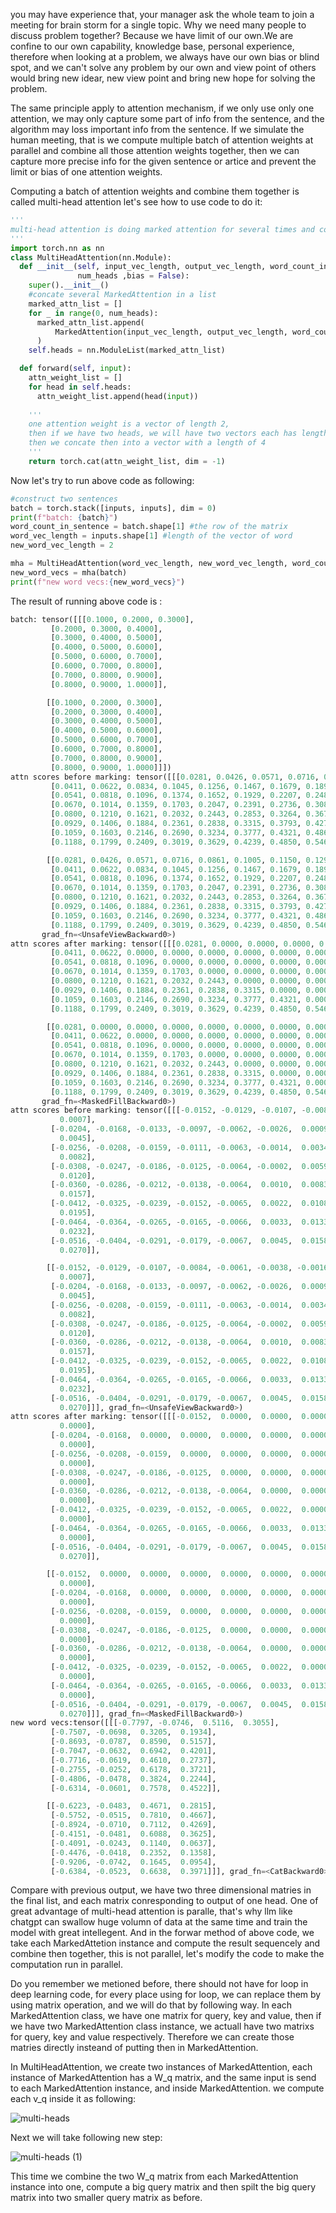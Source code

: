 you may have experience that, your manager ask the whole team to join a meeting for brain storm for a single topic. Why we need many people to discuss problem together? Because we have limit of our own.We 
are confine to our own capability, knowledge base, personal experience, therefore when looking at a problem, we always have our own bias or blind spot, and we can't solve any problem by our own and 
view point of others would bring new idear, new view point and bring new hope for solving the problem.

The same principle apply to attention mechanism, if we only use only one attention, we may only capture some part of info from the sentence, and the algorithm may loss important info from the sentence. If
we simulate the human meeting, that is we compute multiple batch of attention weights at parallel and combine all those attention weights together, then we can capture more precise info for the given 
sentence or artice and prevent the limit or bias of one attention weights.

Computing a batch of attention weights and combine them together is called multi-head attention let's see how to use code to do it:

```py
'''
multi-head attention is doing marked attention for several times and combine those results together
'''
import torch.nn as nn
class MultiHeadAttention(nn.Module):
  def __init__(self, input_vec_length, output_vec_length, word_count_in_sentence, 
               num_heads ,bias = False):
    super().__init__()
    #concate several MarkedAttention in a list 
    marked_attn_list = []
    for _ in range(0, num_heads):
      marked_attn_list.append(
          MarkedAttention(input_vec_length, output_vec_length, word_count_in_sentence, bias)
      )
    self.heads = nn.ModuleList(marked_attn_list)

  def forward(self, input):
    attn_weight_list = []
    for head in self.heads:
      attn_weight_list.append(head(input))
    
    '''
    one attention weight is a vector of length 2,
    then if we have two heads, we will have two vectors each has length of 2,
    then we concate then into a vector with a length of 4
    '''
    return torch.cat(attn_weight_list, dim = -1)

```
Now let's try to run above code as following:
```py
#construct two sentences
batch = torch.stack([inputs, inputs], dim = 0)
print(f"batch: {batch}")
word_count_in_sentence = batch.shape[1] #the row of the matrix
word_vec_length = inputs.shape[1] #length of the vector of word
new_word_vec_length = 2

mha = MultiHeadAttention(word_vec_length, new_word_vec_length, word_count_in_sentence, 2, False)
new_word_vecs = mha(batch)
print(f"new word vecs:{new_word_vecs}")
```
The result of running above code is :
```py
batch: tensor([[[0.1000, 0.2000, 0.3000],
         [0.2000, 0.3000, 0.4000],
         [0.3000, 0.4000, 0.5000],
         [0.4000, 0.5000, 0.6000],
         [0.5000, 0.6000, 0.7000],
         [0.6000, 0.7000, 0.8000],
         [0.7000, 0.8000, 0.9000],
         [0.8000, 0.9000, 1.0000]],

        [[0.1000, 0.2000, 0.3000],
         [0.2000, 0.3000, 0.4000],
         [0.3000, 0.4000, 0.5000],
         [0.4000, 0.5000, 0.6000],
         [0.5000, 0.6000, 0.7000],
         [0.6000, 0.7000, 0.8000],
         [0.7000, 0.8000, 0.9000],
         [0.8000, 0.9000, 1.0000]]])
attn scores before marking: tensor([[[0.0281, 0.0426, 0.0571, 0.0716, 0.0861, 0.1005, 0.1150, 0.1295],
         [0.0411, 0.0622, 0.0834, 0.1045, 0.1256, 0.1467, 0.1679, 0.1890],
         [0.0541, 0.0818, 0.1096, 0.1374, 0.1652, 0.1929, 0.2207, 0.2485],
         [0.0670, 0.1014, 0.1359, 0.1703, 0.2047, 0.2391, 0.2736, 0.3080],
         [0.0800, 0.1210, 0.1621, 0.2032, 0.2443, 0.2853, 0.3264, 0.3675],
         [0.0929, 0.1406, 0.1884, 0.2361, 0.2838, 0.3315, 0.3793, 0.4270],
         [0.1059, 0.1603, 0.2146, 0.2690, 0.3234, 0.3777, 0.4321, 0.4865],
         [0.1188, 0.1799, 0.2409, 0.3019, 0.3629, 0.4239, 0.4850, 0.5460]],

        [[0.0281, 0.0426, 0.0571, 0.0716, 0.0861, 0.1005, 0.1150, 0.1295],
         [0.0411, 0.0622, 0.0834, 0.1045, 0.1256, 0.1467, 0.1679, 0.1890],
         [0.0541, 0.0818, 0.1096, 0.1374, 0.1652, 0.1929, 0.2207, 0.2485],
         [0.0670, 0.1014, 0.1359, 0.1703, 0.2047, 0.2391, 0.2736, 0.3080],
         [0.0800, 0.1210, 0.1621, 0.2032, 0.2443, 0.2853, 0.3264, 0.3675],
         [0.0929, 0.1406, 0.1884, 0.2361, 0.2838, 0.3315, 0.3793, 0.4270],
         [0.1059, 0.1603, 0.2146, 0.2690, 0.3234, 0.3777, 0.4321, 0.4865],
         [0.1188, 0.1799, 0.2409, 0.3019, 0.3629, 0.4239, 0.4850, 0.5460]]],
       grad_fn=<UnsafeViewBackward0>)
attn scores after marking: tensor([[[0.0281, 0.0000, 0.0000, 0.0000, 0.0000, 0.0000, 0.0000, 0.0000],
         [0.0411, 0.0622, 0.0000, 0.0000, 0.0000, 0.0000, 0.0000, 0.0000],
         [0.0541, 0.0818, 0.1096, 0.0000, 0.0000, 0.0000, 0.0000, 0.0000],
         [0.0670, 0.1014, 0.1359, 0.1703, 0.0000, 0.0000, 0.0000, 0.0000],
         [0.0800, 0.1210, 0.1621, 0.2032, 0.2443, 0.0000, 0.0000, 0.0000],
         [0.0929, 0.1406, 0.1884, 0.2361, 0.2838, 0.3315, 0.0000, 0.0000],
         [0.1059, 0.1603, 0.2146, 0.2690, 0.3234, 0.3777, 0.4321, 0.0000],
         [0.1188, 0.1799, 0.2409, 0.3019, 0.3629, 0.4239, 0.4850, 0.5460]],

        [[0.0281, 0.0000, 0.0000, 0.0000, 0.0000, 0.0000, 0.0000, 0.0000],
         [0.0411, 0.0622, 0.0000, 0.0000, 0.0000, 0.0000, 0.0000, 0.0000],
         [0.0541, 0.0818, 0.1096, 0.0000, 0.0000, 0.0000, 0.0000, 0.0000],
         [0.0670, 0.1014, 0.1359, 0.1703, 0.0000, 0.0000, 0.0000, 0.0000],
         [0.0800, 0.1210, 0.1621, 0.2032, 0.2443, 0.0000, 0.0000, 0.0000],
         [0.0929, 0.1406, 0.1884, 0.2361, 0.2838, 0.3315, 0.0000, 0.0000],
         [0.1059, 0.1603, 0.2146, 0.2690, 0.3234, 0.3777, 0.4321, 0.0000],
         [0.1188, 0.1799, 0.2409, 0.3019, 0.3629, 0.4239, 0.4850, 0.5460]]],
       grad_fn=<MaskedFillBackward0>)
attn scores before marking: tensor([[[-0.0152, -0.0129, -0.0107, -0.0084, -0.0061, -0.0038, -0.0016,
           0.0007],
         [-0.0204, -0.0168, -0.0133, -0.0097, -0.0062, -0.0026,  0.0009,
           0.0045],
         [-0.0256, -0.0208, -0.0159, -0.0111, -0.0063, -0.0014,  0.0034,
           0.0082],
         [-0.0308, -0.0247, -0.0186, -0.0125, -0.0064, -0.0002,  0.0059,
           0.0120],
         [-0.0360, -0.0286, -0.0212, -0.0138, -0.0064,  0.0010,  0.0083,
           0.0157],
         [-0.0412, -0.0325, -0.0239, -0.0152, -0.0065,  0.0022,  0.0108,
           0.0195],
         [-0.0464, -0.0364, -0.0265, -0.0165, -0.0066,  0.0033,  0.0133,
           0.0232],
         [-0.0516, -0.0404, -0.0291, -0.0179, -0.0067,  0.0045,  0.0158,
           0.0270]],

        [[-0.0152, -0.0129, -0.0107, -0.0084, -0.0061, -0.0038, -0.0016,
           0.0007],
         [-0.0204, -0.0168, -0.0133, -0.0097, -0.0062, -0.0026,  0.0009,
           0.0045],
         [-0.0256, -0.0208, -0.0159, -0.0111, -0.0063, -0.0014,  0.0034,
           0.0082],
         [-0.0308, -0.0247, -0.0186, -0.0125, -0.0064, -0.0002,  0.0059,
           0.0120],
         [-0.0360, -0.0286, -0.0212, -0.0138, -0.0064,  0.0010,  0.0083,
           0.0157],
         [-0.0412, -0.0325, -0.0239, -0.0152, -0.0065,  0.0022,  0.0108,
           0.0195],
         [-0.0464, -0.0364, -0.0265, -0.0165, -0.0066,  0.0033,  0.0133,
           0.0232],
         [-0.0516, -0.0404, -0.0291, -0.0179, -0.0067,  0.0045,  0.0158,
           0.0270]]], grad_fn=<UnsafeViewBackward0>)
attn scores after marking: tensor([[[-0.0152,  0.0000,  0.0000,  0.0000,  0.0000,  0.0000,  0.0000,
           0.0000],
         [-0.0204, -0.0168,  0.0000,  0.0000,  0.0000,  0.0000,  0.0000,
           0.0000],
         [-0.0256, -0.0208, -0.0159,  0.0000,  0.0000,  0.0000,  0.0000,
           0.0000],
         [-0.0308, -0.0247, -0.0186, -0.0125,  0.0000,  0.0000,  0.0000,
           0.0000],
         [-0.0360, -0.0286, -0.0212, -0.0138, -0.0064,  0.0000,  0.0000,
           0.0000],
         [-0.0412, -0.0325, -0.0239, -0.0152, -0.0065,  0.0022,  0.0000,
           0.0000],
         [-0.0464, -0.0364, -0.0265, -0.0165, -0.0066,  0.0033,  0.0133,
           0.0000],
         [-0.0516, -0.0404, -0.0291, -0.0179, -0.0067,  0.0045,  0.0158,
           0.0270]],

        [[-0.0152,  0.0000,  0.0000,  0.0000,  0.0000,  0.0000,  0.0000,
           0.0000],
         [-0.0204, -0.0168,  0.0000,  0.0000,  0.0000,  0.0000,  0.0000,
           0.0000],
         [-0.0256, -0.0208, -0.0159,  0.0000,  0.0000,  0.0000,  0.0000,
           0.0000],
         [-0.0308, -0.0247, -0.0186, -0.0125,  0.0000,  0.0000,  0.0000,
           0.0000],
         [-0.0360, -0.0286, -0.0212, -0.0138, -0.0064,  0.0000,  0.0000,
           0.0000],
         [-0.0412, -0.0325, -0.0239, -0.0152, -0.0065,  0.0022,  0.0000,
           0.0000],
         [-0.0464, -0.0364, -0.0265, -0.0165, -0.0066,  0.0033,  0.0133,
           0.0000],
         [-0.0516, -0.0404, -0.0291, -0.0179, -0.0067,  0.0045,  0.0158,
           0.0270]]], grad_fn=<MaskedFillBackward0>)
new word vecs:tensor([[[-0.7797, -0.0746,  0.5116,  0.3055],
         [-0.7507, -0.0698,  0.3205,  0.1934],
         [-0.8693, -0.0787,  0.8590,  0.5157],
         [-0.7047, -0.0632,  0.6942,  0.4201],
         [-0.7716, -0.0619,  0.4610,  0.2737],
         [-0.2755, -0.0252,  0.6178,  0.3721],
         [-0.4806, -0.0478,  0.3824,  0.2244],
         [-0.6314, -0.0601,  0.7578,  0.4522]],

        [[-0.6223, -0.0483,  0.4671,  0.2815],
         [-0.5752, -0.0515,  0.7810,  0.4667],
         [-0.8924, -0.0710,  0.7112,  0.4269],
         [-0.4151, -0.0481,  0.6088,  0.3625],
         [-0.4091, -0.0243,  0.1140,  0.0637],
         [-0.4476, -0.0418,  0.2352,  0.1358],
         [-0.9206, -0.0742,  0.1645,  0.0954],
         [-0.6384, -0.0523,  0.6638,  0.3971]]], grad_fn=<CatBackward0>)
```
Compare with previous output, we have two three dimensional matries in the final list, and each matrix conresponding to output of one head. One of great advantage of multi-head attention is paralle, that's
why llm like chatgpt can swallow huge volumn of data at the same time and train the model with great intellegent. And in the forwar method of above code, we take each MarkedAttetion instance and compute
the result sequencely and combine then together, this is not parallel, let's modify the code to make the computation run in parallel.

Do you remember we metioned before, there should not have for loop in deep learning code, for every place using for loop, we can replace them by using matrix operation, and we will do that by following way.
In each MarkedAttention class, we have one matrix for query, key and value, then if we have two MarkedAttention class instance, we actuall have two matrixs for query, key and value respectively. Therefore
we can create those matries directly insteand of putting then in MarkedAttention.

In MultiHeadAttention, we create two instances of MarkedAttention, each instance of MarkedAttention has a W_q matrix, and the same input is send to each MarkedAttention instance, and inside MarkedAttention.
we compute each v_q inside it as following:

![multi-heads](https://github.com/user-attachments/assets/28a2e95a-ac38-45fe-99c2-7147c98ba5e9)

Next we will take following new step:

![multi-heads (1)](https://github.com/user-attachments/assets/b52f948d-562e-4e0e-a545-ad3b6fb14503)

This time we combine the two W_q matrix from each MarkedAttention instance into one, compute a big query matrix and then spilt the big query matrix into two smaller query matrix as before.
